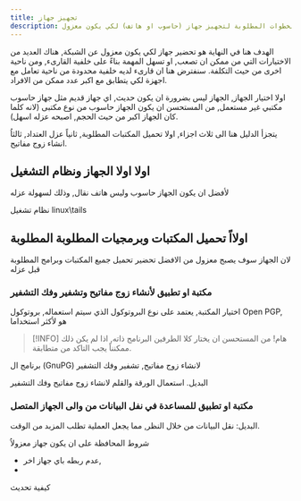 ```yaml
---
title: تجهيز جهاز
description: الخطوات المطلوبة لتجهيز جهاز (حاسوب او هاتف) لكي يكون معزول
---
```


الهدف هنا في النهاية هو تحضير جهاز لكي يكون معزول عن الشبكة,  هناك العديد من الاختيارات التي من ممكن ان تصعب, او تسهل المهمة بناءً على خلفية  القارىء, ومن ناحية اخرى من حيث التكلفة. سنفترض هنا ان قارىء لديه خلفية محدودة من ناحية تعامل مع اجهزة لكي يتطابق مع اكبر عدد ممكن من الافراد. 


اولا اختيار الجهاز, الجهاز ليس بضرورة ان يكون حديث, اي جهاز قديم مثل جهاز حاسوب مكتبي غير مستعمل, من المستحسن ان يكون الجهاز حاسوب من نوع مكتبى (لانه كلما كان الجهاز اكبر من حيث الحجم, اصبحه عزله اسهل).


يتجزأ الدليل هنا الى ثلاث اجزاء,  اولا تحميل المكتبات المطلوبة, ثانياً عزل العتداد, ثالثاُ انشاء زوج مفاتيح. 

## اولا اولا الجهاز ونظام التشغيل

لأفضل ان يكون الجهاز حاسوب وليس هاتف نقال, وذلك لسهولة عزله 

نظام تشغيل linux\tails 

## اولااً تحميل المكتبات وبرمجيات المطلوبة المطلوبة 

لان الجهاز سوف يصبج معزول من الافضل تحضير تحميل جميع المكتبات وبرامج المطلوبة قبل عزله

### مكتبة او تطبيق لأنشاء زوج مفاتيح وتشفير وفك التشفير 

 اختيار المكتبة, يعتمد على نوع البروتوكول الذي سيتم استعماله, بروتوكول Open PGP, هو لأكثر استخداما

> [!INFO]   هام!
>  من المستحسن ان يختار كلا الطرفين البرنامج ذاته,  اذا لم يكن ذلك ممكنناً يجب التاكد من متطابقة.


 برنامج ال (GnuPG)  لانشاء زوج مفاتيح, تشفير وفك التشفير 

البديل. استعمال الورقة والقلم لانشاء زوج مفاتيح وفك التشفير

### مكتبة او تطبيق للمساعدة في نفل البيانات من والى الجهاز المتصل 

البديل: نقل البيانات من خلال النظر, مما يجعل العملية تطلب المزبد من الوقت. 

شروط المحافظة على ان يكون جهاز معزولاُ 
- عدم ربطه باي جهاز اخر,
-


كيفية تحديث 


